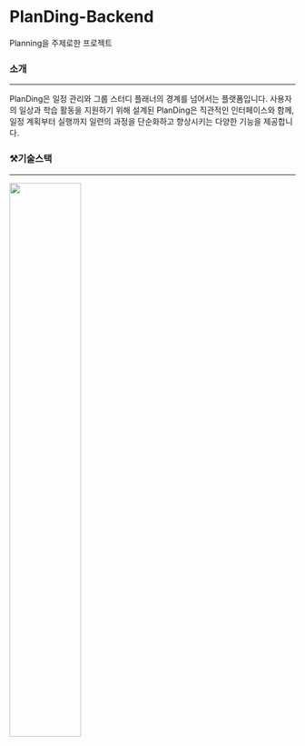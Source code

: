 # PlanDing-Backend
Planning을 주제로한 프로젝트

### 소개
---

PlanDing은 일정 관리와 그룹 스터디 플래너의 경계를 넘어서는 플랫폼입니다.
사용자의 일상과 학습 활동을 지원하기 위해 설계된 PlanDing은 직관적인 인터페이스와 함께, 일정 계획부터 실행까지 일련의 과정을 단순화하고 향상시키는 다양한 기능을 제공합니다.

### ⚒️기술스택
---
<img src="https://github.com/SangWoon123/PlanDing-Backend/assets/100204926/6ac2679e-aa94-4f57-a646-96fca6539ea2" width="50%" height="50%" />
